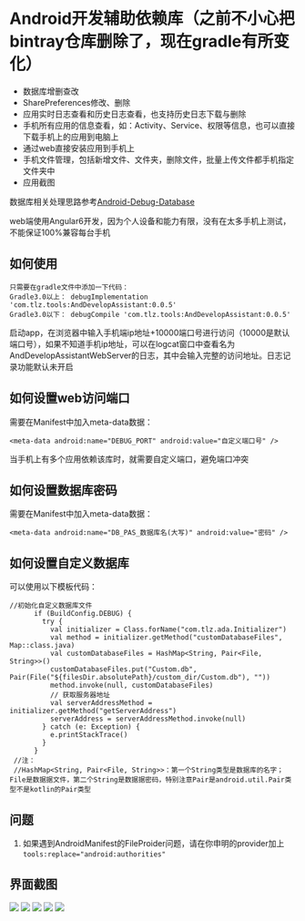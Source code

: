 # Android开发辅助依赖库（之前不小心把bintray仓库删除了，现在gradle有所变化）
- 数据库增删查改
- SharePreferences修改、删除
- 应用实时日志查看和历史日志查看，也支持历史日志下载与删除
- 手机所有应用的信息查看，如：Activity、Service、权限等信息，也可以直接下载手机上的应用到电脑上
- 通过web直接安装应用到手机上
- 手机文件管理，包括新增文件、文件夹，删除文件，批量上传文件都手机指定文件夹中
- 应用截图

数据库相关处理思路参考[Android-Debug-Database](https://github.com/amitshekhariitbhu/Android-Debug-Database)

web端使用Angular6开发，因为个人设备和能力有限，没有在太多手机上测试，不能保证100%兼容每台手机

## 如何使用

```
只需要在gradle文件中添加一下代码：
Gradle3.0以上： debugImplementation 'com.tlz.tools:AndDevelopAssistant:0.0.5'
Gradle3.0以下： debugCompile 'com.tlz.tools:AndDevelopAssistant:0.0.5'
```

启动app，在浏览器中输入手机端ip地址+10000端口号进行访问（10000是默认端口号），如果不知道手机ip地址，可以在logcat窗口中查看名为AndDevelopAssistantWebServer的日志，其中会输入完整的访问地址。日志记录功能默认未开启

## 如何设置web访问端口

需要在Manifest中加入meta-data数据：

```
<meta-data android:name="DEBUG_PORT" android:value="自定义端口号" />
```

当手机上有多个应用依赖该库时，就需要自定义端口，避免端口冲突

## 如何设置数据库密码

需要在Manifest中加入meta-data数据：

```
<meta-data android:name="DB_PAS_数据库名(大写)" android:value="密码" />
```

## 如何设置自定义数据库

可以使用以下模板代码：

```
//初始化自定义数据库文件
      if (BuildConfig.DEBUG) {
        try {
          val initializer = Class.forName("com.tlz.ada.Initializer")
          val method = initializer.getMethod("customDatabaseFiles", Map::class.java)
          val customDatabaseFiles = HashMap<String, Pair<File, String>>()
          customDatabaseFiles.put("Custom.db", Pair(File("${filesDir.absolutePath}/custom_dir/Custom.db"), ""))
          method.invoke(null, customDatabaseFiles)
          // 获取服务器地址
          val serverAddressMethod = initializer.getMethod("getServerAddress")
          serverAddress = serverAddressMethod.invoke(null)
        } catch (e: Exception) {
          e.printStackTrace()
        }
      }
 //注：
 //HashMap<String, Pair<File, String>>：第一个String类型是数据库的名字；File是数据据文件，第二个String是数据据密码，特别注意Pair是android.util.Pair类型不是kotlin的Pair类型
```

## 问题
1. 如果遇到AndroidManifest的FileProider问题，请在你申明的provider加上`tools:replace="android:authorities"`

## 界面截图

<img src="https://github.com/tomlezen/AndDevelopAssistant/blob/master/screenshots/Log.png"></img>
<img src="https://github.com/tomlezen/AndDevelopAssistant/blob/master/screenshots/File.png"></img>
<img src="https://github.com/tomlezen/AndDevelopAssistant/blob/master/screenshots/application.png"></img>
<img src="https://github.com/tomlezen/AndDevelopAssistant/blob/master/screenshots/SharePrefrences.png"></img>
<img src="https://github.com/tomlezen/AndDevelopAssistant/blob/master/screenshots/Database.png"></img>
